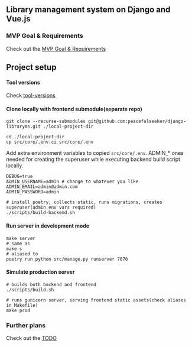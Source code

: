 ## Library management system on Django and Vue.js

### MVP Goal & Requirements
Check out the [MVP Goal & Requirements](../../wiki/MVP-Goal-&-Requirements)

## Project setup

#### Tool versions
Check [tool-versions](./.tool-versions)

#### Clone locally with frontend submodule(separate repo)
```shell
git clone --recurse-submodules git@github.com:peacefulseeker/django-libraryms.git ./local-project-dir

cd ./local-project-dir
cp src/core/.env.ci src/core/.env
```

Add extra environment variables to copied `src/core/.env`.
ADMIN_* ones needed for creating the superuser while executing
backend build script locally.

```shell
DEBUG=true
ADMIN_USERNAME=admin # change to whatever you like
ADMIN_EMAIL=admin@admin.com
ADMIN_PASSWORD=admin
```

```shell
# install poetry, collects static, runs migrations, creates superuser(admin env vars required)
./scripts/build-backend.sh
```

#### Run server in development mode
```shell
make server
# same as
make s
# aliased to
poetry run python src/manage.py runserver 7070
```

#### Simulate production server
```shell
# builds both backend and frontend
./scripts/build.sh

# runs gunicorn server, serving frontend static assets(check aliases in Makefile)
make prod
```

### Further plans
Check out the [TODO](../../wiki/TODO)

